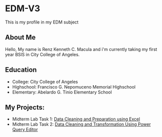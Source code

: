 # EDM-V3
This is my profile in my EDM subject 
## About Me
Hello, My name is Renz Kenneth C. Macula and i'm currently taking my first year BSIS in City College of Angeles.
## Education
- College: City College of Angeles
- Highschool: Francisco G. Nepomuceno Memorial Highschool
- Elementary: Abelardo G. Tinio Elementary School
## My Projects:
- Midterm Lab Task 1: [Data Cleaning and Preparation using Excel](Midterm%20Task%201/README.md)
- Midterm Lab Task 2: [Data Cleaning and Transformation Using Power Query Editor](Midterm%20Task%202/README.md)
